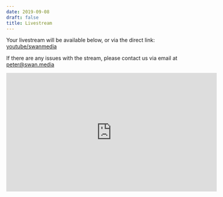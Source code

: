 ```yaml
---
date: 2019-09-08
draft: false
title: Livestream
---
```


Your livestream will be available below, or via the direct link: [youtube/swanmedia](https://www.youtube.com/channel/UCaQx21eWZusGXXMJ62YSfaw)

If there are any issues with the stream, please contact us via email at [peter@swan.media](mailto:peter@swan.media)

<iframe width="560" height="315" src="https://www.youtube.com/embed/live_stream?channel=UCaQx21eWZusGXXMJ62YSfaw" frameborder="0" allowfullscreen></iframe>
